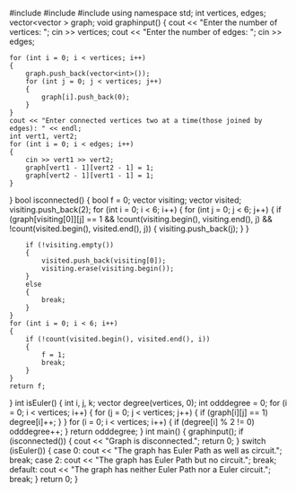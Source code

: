 #include <iostream>
#include <vector>
#include <algorithm>
using namespace std;
int vertices, edges;
vector<vector<int> > graph;
void graphinput()
{
    cout << "Enter the number of vertices: ";
    cin >> vertices;
    cout << "Enter the number of edges: ";
    cin >> edges;

    for (int i = 0; i < vertices; i++)
    {
        graph.push_back(vector<int>());
        for (int j = 0; j < vertices; j++)
        {
            graph[i].push_back(0);
        }
    }
    cout << "Enter connected vertices two at a time(those joined by edges): " << endl;
    int vert1, vert2;
    for (int i = 0; i < edges; i++)
    {
        cin >> vert1 >> vert2;
        graph[vert1 - 1][vert2 - 1] = 1;
        graph[vert2 - 1][vert1 - 1] = 1;
    }
}
bool isconnected()
{
    bool f = 0;
    vector<int> visiting;
    vector<int> visited;
    visiting.push_back(2);
    for (int i = 0; i < 6; i++)
    {
        for (int j = 0; j < 6; j++)
        {
            if (graph[visiting[0]][j] == 1 && !count(visiting.begin(), visiting.end(), j) && !count(visited.begin(), visited.end(), j))
            {
                visiting.push_back(j);
            }
        }

        if (!visiting.empty())
        {
            visited.push_back(visiting[0]);
            visiting.erase(visiting.begin());
        }
        else
        {
            break;
        }
    }
    for (int i = 0; i < 6; i++)
    {
        if (!count(visited.begin(), visited.end(), i))
        {
            f = 1;
            break;
        }
    }
    return f;
}
int isEuler()
{
    int i, j, k;
    vector<int> degree(vertices, 0);
    int odddegree = 0;
    for (i = 0; i < vertices; i++)
    {
        for (j = 0; j < vertices; j++)
        {
            if (graph[i][j] == 1)
                degree[i]++;
        }
    }
    for (i = 0; i < vertices; i++)
    {
        if (degree[i] % 2 != 0)
            odddegree++;
    }
    return odddegree;
}
int main()
{
    graphinput();
    if (isconnected())
    {
        cout << "Graph is disconnected.";
        return 0;
    }
    switch (isEuler())
    {
    case 0:
        cout << "The graph has Euler Path as well as circuit.";
        break;
    case 2:
        cout << "The graph has Euler Path but no circuit.";
        break;
    default:
        cout << "The graph has neither Euler Path nor a Euler circuit.";
        break;
    }
    return 0;
}
